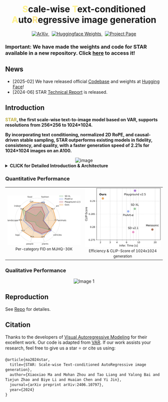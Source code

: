 <div align="center">
    <h1> 
        <span style="color:rgb(255, 242, 140);">S</span>cale-wise 
        <span style="color:rgb(255, 242, 140);">T</span>ext-conditioned 
        <span style="color:rgb(255, 242, 140);">A</span>uto<span style="color:rgb(251, 228, 134);">R</span>egressive image generation
    </h1>
</div>

<div align="center">
    <a href="https://arxiv.org/abs/2406.10797">
        <img src="https://img.shields.io/badge/ArXiv-2406.10797-b31b1b.svg" alt="ArXiv" />
    </a>&nbsp;
    <a href="https://huggingface.co/taocrayon/STAR">
        <img src="https://img.shields.io/badge/%F0%9F%A4%97%20Weights-STAR/star-yellow" alt="Huggingface Weights" />
    </a>&nbsp;
    <a href="https://github.com/Davinci-XLab/STAR-T2I">
        <img src="https://img.shields.io/badge/Github-Project_Page-blue" alt="Project Page" />
    </a>
</div>

### Important: We have made the weights and code for STAR available in a new repository. Click [here](https://github.com/Davinci-XLab/STAR-T2I) to access it!

## News

- [2025-02] We have released official [Codebase](https://github.com/Davinci-XLab/STAR-T2I) and weights at [Hugging Face](https://huggingface.co/taocrayon/STAR)!
- [2024-06] STAR [Technical Report](https://arxiv.org/abs/2406.10797) is released.

##  Introduction
<!-- STAR, a novel scale-wise text-to-image model, is the first to extend the category-based VAR model from a 256-pixel resolution to a 1024-pixel resolution for text-to-image synthesis. -->
<b><font color="color:rgb(255, 242, 140)">STAR</font>, the first scale-wise text-to-image model based on VAR, supports resolutions from 256×256 to 1024×1024.

By incorporating text conditioning, normalized 2D RoPE, and causal-driven stable sampling, STAR outperforms existing models in fidelity, consistency, and quality, with a faster generation speed of 2.21s for 1024×1024 images on an A100.</b>


<div align="center">
<img alt="image" src="assets/results_star.jpg" style="width:90%;">
</div>
</div>

<details><summary><b>CLICK for Detailed Introduction & Architecture</b></summary>
Unlike VAR, which focuses on a toy category-based auto-regressive generation for 256 images, STAR explores the potential of this scale-wise auto-regressive paradigm in real-world scenarios, aiming to make AR as effective as diffusion models. To achieve this, we: 
+ replace the single category token with a text encoder and cross-attention for detailed text guidance;
+ introduce cross-scale normalized RoPE to stabilize structural learning and reduce training costs, unleasing the power for high-resolution training; 
+ propose a new sampling method to overcome the intrinsic simultaneous sampling issue in AR models. While these approaches have been (partially) explored to diffusion models, we are the first to validate and apply them in auto-regressive image generation, resulting in high-resolution, text-conditioned synthesis and can get StableDiffusion 2 performance.

<div align="center">
<img alt="image" src="assets/framework.png" style="width:90%;">
<p>framework of STAR</p>
</div>
</details>

### Quantitative Performance

<table style="border-collapse: collapse;">
  <tr>
    <td style="text-align: center; border: none;">
      <img src="assets/radar_fid.png" alt="Image 1" width="400">
      <br>
      <small>Per-category FID on MJHQ-30K</small>
    </td>
    <td style="text-align: center; border: none;">
      <img src="assets/scatter.png" alt="Image 2" width="400">
      <br>
      <small>Efficiency & CLIP-Score of 1024x1024 generation</small>
    </td>
  </tr>
</table>

### Qualitative Performance
<div style="text-align: center; width: 100%;">
    <img src="assets/visual_sota.jpg" alt="Image 1" style="width: 100%;">
</div>

<!-- ### More Ablations -->

## Reproduction
See [Repo](https://github.com/Davinci-XLab/STAR-T2I) for detailes.

## Citation
Thanks to the developers of [Visual Autoregressive Modeling](https://arxiv.org/abs/2404.02905) for their excellent work. Our code is adapted from [VAR](https://github.com/FoundationVision/VAR).
If our work assists your research, feel free to give us a star ⭐ or cite us using:
```
@article{ma2024star,
  title={STAR: Scale-wise Text-conditioned AutoRegressive image generation}, 
  author={Xiaoxiao Ma and Mohan Zhou and Tao Liang and Yalong Bai and Tiejun Zhao and Biye Li and Huaian Chen and Yi Jin},
  journal={arXiv preprint arXiv:2406.10797},
  year={2024}
}
```